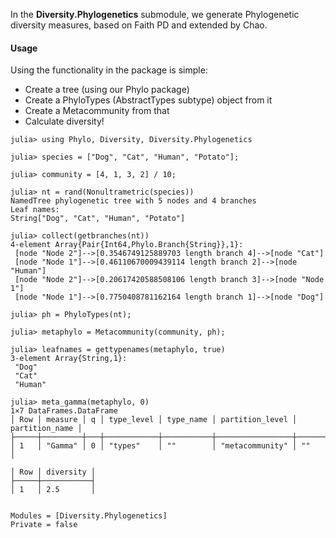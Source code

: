 In the **Diversity.Phylogenetics** submodule, we generate Phylogenetic
diversity measures, based on Faith PD and extended by Chao.

#### Usage

Using the functionality in the package is simple:

 - Create a tree (using our Phylo package)
 - Create a PhyloTypes (AbstractTypes subtype) object from it
 - Create a Metacommunity from that
 - Calculate diversity!

```
julia> using Phylo, Diversity, Diversity.Phylogenetics

julia> species = ["Dog", "Cat", "Human", "Potato"];

julia> community = [4, 1, 3, 2] / 10;

julia> nt = rand(Nonultrametric(species))
NamedTree phylogenetic tree with 5 nodes and 4 branches
Leaf names:
String["Dog", "Cat", "Human", "Potato"]

julia> collect(getbranches(nt))
4-element Array{Pair{Int64,Phylo.Branch{String}},1}:
 [node "Node 2"]-->[0.3546749125889703 length branch 4]-->[node "Cat"]
 [node "Node 1"]-->[0.46110670009439114 length branch 2]-->[node "Human"]
 [node "Node 2"]-->[0.20617420588508106 length branch 3]-->[node "Node 1"]
 [node "Node 1"]-->[0.7750408781162164 length branch 1]-->[node "Dog"]

julia> ph = PhyloTypes(nt);

julia> metaphylo = Metacommunity(community, ph);

julia> leafnames = gettypenames(metaphylo, true)
3-element Array{String,1}:
 "Dog"
 "Cat"
 "Human"
 
julia> meta_gamma(metaphylo, 0)
1×7 DataFrames.DataFrame
│ Row │ measure │ q │ type_level │ type_name │ partition_level │ partition_name │
├─────┼─────────┼───┼────────────┼───────────┼─────────────────┼────────────────┤
│ 1   │ "Gamma" │ 0 │ "types"    │ ""        │ "metacommunity" │ ""             │

│ Row │ diversity │
├─────┼───────────┤
│ 1   │ 2.5       │

```

```@contents
```

```@autodocs
Modules = [Diversity.Phylogenetics]
Private = false
```

```@index
```
